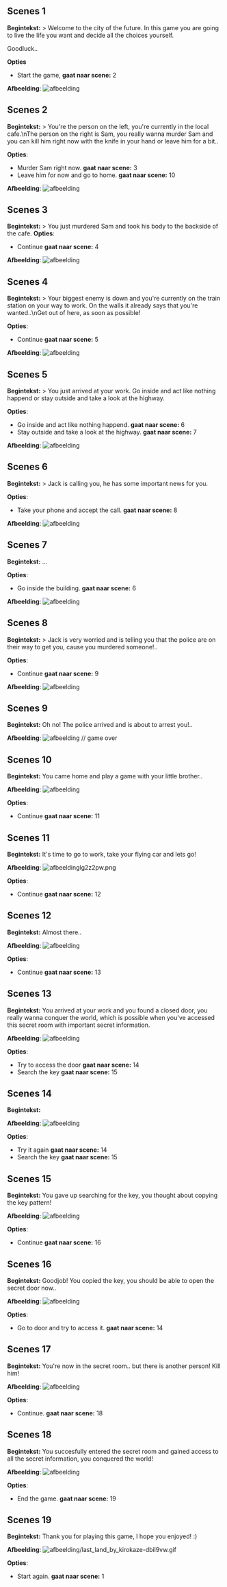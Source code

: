 ## Scenes 1
**Begintekst:** > Welcome to the city of the future. In this game you are going to live the life you want and decide all the choices yourself.

Goodluck..

**Opties**
* Start the game, **gaat naar scene:** 2
    

**Afbeelding**:
![afbeelding](https://i.imgur.com/LitNhNr.gif)

## Scenes 2
**Begintekst:** > You're the person on the left, you're currently in the local cafe.\nThe person on the right is Sam, you really wanna murder Sam and you can kill him right now with the knife in your hand or leave him for a bit..

**Opties**:
* Murder Sam right now. **gaat naar scene:** 3
* Leave him for now and go to home. **gaat naar scene:** 10
    

**Afbeelding**:
![afbeelding](https://i.imgur.com/p4vnGAN.gif)

## Scenes 3
**Begintekst:** > You just murdered Sam and took his body to the backside of the cafe.
**Opties**:

* Continue **gaat naar scene:** 4
    

**Afbeelding**:
![afbeelding](https://i.imgur.com/z76ZU4M.gif)

## Scenes 4
**Begintekst:** > Your biggest enemy is down and you're currently on the train station on your way to work. On the walls it already says that you're wanted..\nGet out of here, as soon as possible!

**Opties**:
* Continue **gaat naar scene:** 5
    

**Afbeelding**:
![afbeelding](https://i.imgur.com/eTXACsr.gif)

## Scenes 5
**Begintekst:** > You just arrived at your work. Go inside and act like nothing happend or stay outside and take a look at the highway.

**Opties**:
* Go inside and act like nothing happend. **gaat naar scene:** 6
* Stay outside and take a look at the highway. **gaat naar scene:** 7
    

**Afbeelding**:
![afbeelding](https://i.imgur.com/ECn8Tva.gif)

## Scenes 6
**Begintekst:** > Jack is calling you, he has some important news for you.

**Opties**:
* Take your phone and accept the call. **gaat naar scene:** 8
    

**Afbeelding**:
![afbeelding](https://i.imgur.com/iipgZmh.gif)

## Scenes 7
**Begintekst:** ...

**Opties**:
* Go inside the building. **gaat naar scene:** 6
    

**Afbeelding**:
![afbeelding](https://i.imgur.com/9wDyCy5.gif)

## Scenes 8
**Begintekst:** > Jack is very worried and is telling you that the police are on their way to get you, cause you murdered someone!..

**Opties**:
* Continue **gaat naar scene:** 9
    

**Afbeelding**:
![afbeelding](https://i.imgur.com/MpRiiHp.gif)

## Scenes 9
**Begintekst:** Oh no! The police arrived and is about to arrest you!..

**Afbeelding**:
![afbeelding](https://i.imgur.com/ef9BdPj.gif)
    // game over

## Scenes 10
**Begintekst:** You came home and play a game with your little brother..

**Afbeelding**:
![afbeelding](https://i.imgur.com/KGJ9BBt.gif)

**Opties**:
* Continue **gaat naar scene:** 11

## Scenes 11
**Begintekst:** It's time to go to work, take your flying car and lets go!

**Afbeelding**:
![afbeelding](https://www.wallpapersbrowse.com/images/lg/)lg2z2pw.png

**Opties**:
* Continue **gaat naar scene:** 12

## Scenes 12
**Begintekst:** Almost there..

**Afbeelding**:
![afbeelding](https://i.imgur.com/PiV6vj4.gif)

**Opties**:
* Continue **gaat naar scene:** 13

## Scenes 13
**Begintekst:** You arrived at your work and you found a closed door, you really wanna conquer the world, which is possible when you've accessed this secret room with important secret information.

**Afbeelding**:
![afbeelding](https://i.imgur.com/S0QenRl.gif)

**Opties**:
* Try to access the door **gaat naar scene:** 14
* Search the key **gaat naar scene:** 15

## Scenes 14
**Begintekst:** 

**Afbeelding**:
![afbeelding](https://i.imgur.com/4wrrJp6.gif)

**Opties**:
* Try it again **gaat naar scene:** 14
* Search the key **gaat naar scene:** 15

## Scenes 15
**Begintekst:** You gave up searching for the key, you thought about copying the key pattern!

**Afbeelding**:
![afbeelding](https://i.imgur.com/u5q1BWq.gif)

**Opties**:
* Continue **gaat naar scene:** 16

## Scenes 16
**Begintekst:** Goodjob! You copied the key, you should be able to open the secret door now..

**Afbeelding**:
![afbeelding](https://i.imgur.com/u5q1BWq.gif)

**Opties**:
* Go to door and try to access it. **gaat naar scene:** 14

## Scenes 17
**Begintekst:** You're now in the secret room.. but there is another person! Kill him!

**Afbeelding**:
![afbeelding](https://i.imgur.com/9NaiXUT.gif)

**Opties**:
* Continue. **gaat naar scene:** 18

## Scenes 18
**Begintekst:** You succesfully entered the secret room and gained access to all the secret information, you conquered the world!

**Afbeelding**:
![afbeelding](https://i.imgur.com/ECB99LW.gif)

**Opties**:
* End the game. **gaat naar scene:** 19

## Scenes 19
**Begintekst:** Thank you for playing this game, I hope you enjoyed! :)

**Afbeelding**:
![afbeelding](https://orig00.deviantart.net/77dd/f/2017/214/3/a)/last_land_by_kirokaze-dbil9vw.gif

**Opties**:
* Start again. **gaat naar scene:** 1
